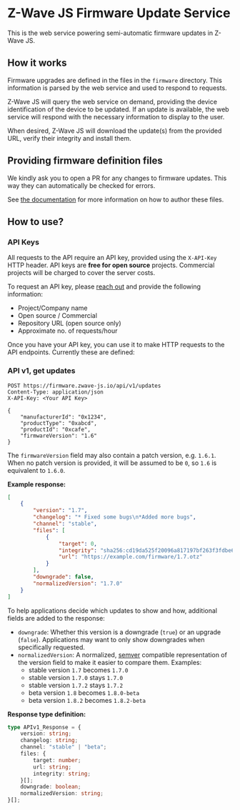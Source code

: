 # Z-Wave JS Firmware Update Service

This is the web service powering semi-automatic firmware updates in Z-Wave JS.

## How it works

Firmware upgrades are defined in the files in the `firmware` directory. This information is parsed by the web service and used to respond to requests.

Z-Wave JS will query the web service on demand, providing the device identification of the device to be updated. If an update is available, the web service will respond with the necessary information to display to the user.

When desired, Z-Wave JS will download the update(s) from the provided URL, verify their integrity and install them.

## Providing firmware definition files

We kindly ask you to open a PR for any changes to firmware updates.
This way they can automatically be checked for errors.

See [the documentation](docs/firmware-files.md) for more information on how to author these files.

## How to use?

### API Keys

All requests to the API require an API key, provided using the `X-API-Key` HTTP header. API keys are **free for open source** projects. Commercial projects will be charged to cover the server costs.

To request an API key, please [reach out](mailto:info@zwave-js.io) and provide the following information:

-   Project/Company name
-   Open source / Commercial
-   Repository URL (open source only)
-   Approximate no. of requests/hour

Once you have your API key, you can use it to make HTTP requests to the API endpoints. Currently these are defined:

### API v1, get updates

```
POST https://firmware.zwave-js.io/api/v1/updates
Content-Type: application/json
X-API-Key: <Your API Key>

{
    "manufacturerId": "0x1234",
    "productType": "0xabcd",
    "productId": "0xcafe",
    "firmwareVersion": "1.6"
}
```

The `firmwareVersion` field may also contain a patch version, e.g. `1.6.1`. When no patch version is provided, it will be assumed to be `0`, so `1.6` is equivalent to `1.6.0`.

**Example response:**

```json
[
    {
        "version": "1.7",
        "changelog": "* Fixed some bugs\n*Added more bugs",
        "channel": "stable",
        "files": [
            {
                "target": 0,
                "integrity": "sha256:cd19da525f20096a817197bf263f3fdbe6485f00ec7354b691171358ebb9f1a1",
                "url": "https://example.com/firmware/1.7.otz"
            }
        ],
        "downgrade": false,
        "normalizedVersion": "1.7.0"
    }
]
```

To help applications decide which updates to show and how, additional fields are added to the response:

-   `downgrade`: Whether this version is a downgrade (`true`) or an upgrade (`false`). Applications may want to only show downgrades when specifically requested.
-   `normalizedVersion`: A normalized, [semver](https://semver.org/) compatible representation of the version field to make it easier to compare them. Examples:
    -   stable version `1.7` becomes `1.7.0`
    -   stable version `1.7.0` stays `1.7.0`
    -   stable version `1.7.2` stays `1.7.2`
    -   beta version `1.8` becomes `1.8.0-beta`
    -   beta version `1.8.2` becomes `1.8.2-beta`

**Response type definition:**

```ts
type APIv1_Response = {
    version: string;
    changelog: string;
    channel: "stable" | "beta";
    files: {
        target: number;
        url: string;
        integrity: string;
    }[];
    downgrade: boolean;
    normalizedVersion: string;
}[];
```
